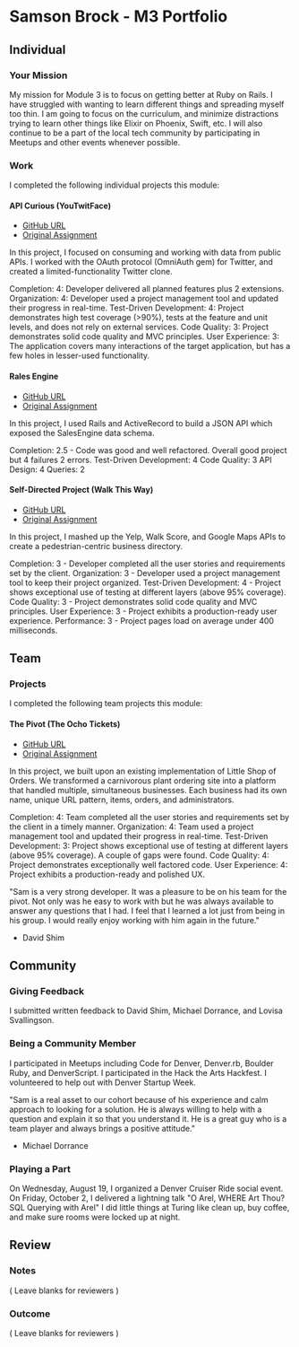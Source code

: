 # Samson Brock - M3 Portfolio

## Individual

### Your Mission

My mission for Module 3 is to focus on getting better at Ruby on Rails. I have
struggled with wanting to learn different things and spreading myself too thin.
I am going to focus on the curriculum, and minimize distractions trying to learn
other things like Elixir on Phoenix, Swift, etc. I will also continue to be a
part of the local tech community by participating in Meetups and other events
whenever possible.

### Work

I completed the following individual projects this module:

#### API Curious (YouTwitFace)

* [GitHub URL](https://github.com/imwithsam/you_twit_face)
* [Original Assignment](https://github.com/turingschool/lesson_plans/blob/master/ruby_03-professional_rails_applications/apicurious.md)

In this project, I focused on consuming and working with data from public APIs.
I worked with the OAuth protocol (OmniAuth gem) for Twitter, and created a
limited-functionality Twitter clone.

Completion: 4: Developer delivered all planned features plus 2 extensions.
Organization: 4: Developer used a project management tool and updated their
progress in real-time.
Test-Driven Development: 4: Project demonstrates high test coverage (>90%),
tests at the feature and unit levels, and does not rely on external services.
Code Quality: 3: Project demonstrates solid code quality and MVC principles.
User Experience: 3: The application covers many interactions of the target
application, but has a few holes in lesser-used functionality.

#### Rales Engine

* [GitHub URL](https://github.com/imwithsam/rales_engine)
* [Original Assignment](https://github.com/turingschool/lesson_plans/blob/master/ruby_03-professional_rails_applications/rales_engine.md)

In this project, I used Rails and ActiveRecord to build a JSON API which exposed
the SalesEngine data schema.

Completion: 2.5 - Code was good and well refactored. Overall good project but 4
failures 2 errors.
Test-Driven Development: 4
Code Quality: 3
API Design: 4
Queries: 2

#### Self-Directed Project (Walk This Way)

* [GitHub URL](https://github.com/imwithsam/walk_this_way)
* [Original Assignment](https://github.com/turingschool/lesson_plans/blob/master/ruby_03-professional_rails_applications/self_directed_project.md)

In this project, I mashed up the Yelp, Walk Score, and Google Maps APIs to
create a pedestrian-centric business directory.

Completion: 3 - Developer completed all the user stories and requirements set by
the client.
Organization: 3 - Developer used a project management tool to keep
their project organized.
Test-Driven Development: 4 - Project shows exceptional use of testing at
different layers (above 95% coverage).
Code Quality: 3 - Project demonstrates solid code quality and MVC principles.
User Experience: 3 - Project exhibits a production-ready user experience.
Performance: 3 - Project pages load on average under 400 milliseconds.

## Team

### Projects

I completed the following team projects this module:

#### The Pivot (The Ocho Tickets)

* [GitHub URL](https://github.com/imwithsam/the_pivot)
* [Original Assignment](https://github.com/turingschool/lesson_plans/blob/master/ruby_03-professional_rails_applications/the_pivot.md)

In this project, we built upon an existing implementation of Little Shop of
Orders. We transformed a carnivorous plant ordering site into a platform that
handled multiple, simultaneous businesses. Each business had its own name,
unique URL pattern, items, orders, and administrators.

Completion: 4: Team completed all the user stories and requirements set by the
client in a timely manner.
Organization: 4: Team used a project management tool and updated their progress
in real-time.
Test-Driven Development: 3: Project shows exceptional use of testing at
different layers (above 95% coverage). A couple of gaps were found.
Code Quality: 4: Project demonstrates exceptionally well factored code.
User Experience: 4: Project exhibits a production-ready and polished UX.

"Sam is a very strong developer. It was a pleasure to be on his team for the
pivot. Not only was he easy to work with but he was always available to answer
any questions that I had. I feel that I learned a lot just from being in his
group. I would really enjoy working with him again in the future."
- David Shim

## Community

### Giving Feedback

I submitted written feedback to David Shim, Michael Dorrance, and Lovisa
Svallingson.

### Being a Community Member

I participated in Meetups including Code for Denver, Denver.rb, Boulder Ruby,
and DenverScript. I participated in the Hack the Arts Hackfest. I volunteered to
help out with Denver Startup Week.

"Sam is a real asset to our cohort because of his experience and calm approach
to looking for a solution. He is always willing to help with a question and
explain it so that you understand it. He is a great guy who is a team player and
always brings a positive attitude."
- Michael Dorrance

### Playing a Part

On Wednesday, August 19, I organized a Denver Cruiser Ride social event.
On Friday, October 2, I delivered a lightning talk "O Arel, WHERE Art Thou? SQL
Querying with Arel"
I did little things at Turing like clean up, buy coffee, and make sure rooms
were locked up at night.

## Review

### Notes

( Leave blanks for reviewers )

### Outcome

( Leave blanks for reviewers )
